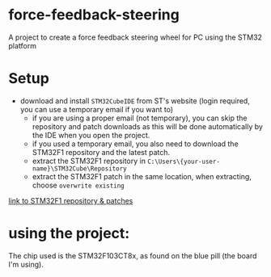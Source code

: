 # force-feedback-steering
A project to create a force feedback steering wheel for PC using the STM32 platform

# Setup
* download and install `STM32CubeIDE` from ST's website (login required, you can use a temporary email if you want to)
    * if you are using a proper email (not temporary), you can skip the repository and patch downloads as this will be done automatically by the IDE when you open the project.
    * if you used a temporary email, you also need to download the STM32F1 repository and the latest patch.
    * extract the STM32F1 repository in `C:\Users\{your-user-name}\STM32Cube\Repository`
    * extract the STM32F1 patch in the same location, when extracting, choose `overwrite existing`
    
[link to STM32F1 repository & patches](https://www.st.com/en/embedded-software/stm32cubef1.html)


# using the project:
The chip used is the STM32F103CT8x, as found on the blue pill (the board I'm using).
